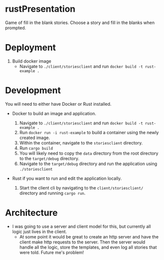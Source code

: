 # rustPresentation
Game of fill in the blank stories. Choose a story and fill in the blanks when prompted.

# Deployment
1. Build docker image
    - Navigate to `./client/storiesclient` and run `docker build -t rust-example .`

# Development
You will need to either have Docker or Rust installed. 
- Docker to build an image and application.
    1. Navigate to `./client/storiesclient` and run `docker build -t rust-example .`
    2. Run `docker run -i rust-example` to build a container using the newly created image.
    3. Within the container, navigate to the `storiesclient` directory.
    4. Run `cargo build`
    5. You will likely need to copy the `data` directory from the root directory to the `target/debug` directory.
    6. Navigate to the `target/debug` directory and run the application using `./storiesclient`

- Rust if you want to run and edit the application locally.
    1. Start the client cli by navigating to the `client/storiesclient/` directory and running `cargo run`.

# Architecture
- I was going to use a server and client model for this, but currently all logic just lives in the client.
    - At some point it would be great to create an http server and have the client make http requests to the server. Then the server would handle all the logic, store the templates, and even log all stories that were told. Future me's problem!

